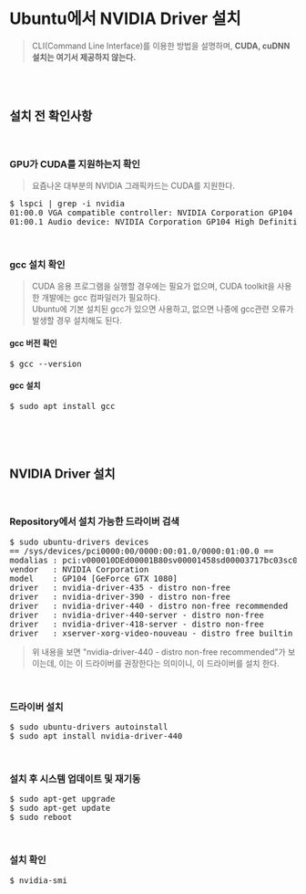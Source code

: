 # Ubuntu에서 NVIDIA Driver 설치
> CLI(Command Line Interface)를 이용한 방법을 설명하며, **CUDA, cuDNN 설치는 여기서 제공하지 않는다.**

</br></br>


## 설치 전 확인사항
</br>

### GPU가 CUDA를 지원하는지 확인
> 요즘나온 대부분의 NVIDIA 그래픽카드는 CUDA를 지원한다.
<pre>$ lspci | grep -i nvidia
01:00.0 VGA compatible controller: NVIDIA Corporation GP104 [GeForce GTX 1080] (rev a1)
01:00.1 Audio device: NVIDIA Corporation GP104 High Definition Audio Controller (rev a1)</pre>
</br>

### gcc 설치 확인
> CUDA 응용 프로그램을 실행할 경우에는 필요가 없으며, CUDA toolkit을 사용한 개발에는 gcc 컴파일러가 필요하다.</br>
> Ubuntu에 기본 설치된 gcc가 있으면 사용하고, 없으면 나중에 gcc관련 오류가 발생할 경우 설치해도 된다.
#### gcc 버전 확인
<pre>$ gcc --version</pre>
#### gcc 설치
<pre>$ sudo apt install gcc</pre>

</br></br></br>


## NVIDIA Driver 설치
</br>

### Repository에서 설치 가능한 드라이버 검색
<pre>$ sudo ubuntu-drivers devices
== /sys/devices/pci0000:00/0000:00:01.0/0000:01:00.0 ==
modalias : pci:v000010DEd00001B80sv00001458sd00003717bc03sc00i00
vendor   : NVIDIA Corporation
model    : GP104 [GeForce GTX 1080]
driver   : nvidia-driver-435 - distro non-free
driver   : nvidia-driver-390 - distro non-free
driver   : nvidia-driver-440 - distro non-free recommended
driver   : nvidia-driver-440-server - distro non-free
driver   : nvidia-driver-418-server - distro non-free
driver   : xserver-xorg-video-nouveau - distro free builtin</pre>
> 위 내용을 보면 "nvidia-driver-440 - distro non-free recommended"가 보이는데, 이는 이 드라이버를 권장한다는 의미이니, 이 드라이버를 설치 한다.
</br>

### 드라이버 설치
<pre>$ sudo ubuntu-drivers autoinstall
$ sudo apt install nvidia-driver-440</pre>
</br>

### 설치 후 시스템 업데이트 및 재기동
<pre>$ sudo apt-get upgrade
$ sudo apt-get update
$ sudo reboot</pre>
</br>

### 설치 확인
<pre>$ nvidia-smi</pre>
